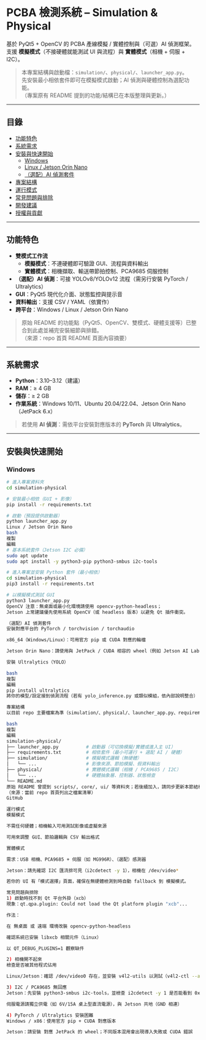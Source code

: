 # PCBA 檢測系統 – Simulation & Physical

基於 PyQt5 + OpenCV 的 PCBA 產線模擬 / 實體控制與（可選）AI 偵測框架。  
支援 **模擬模式**（不接硬體就能測試 UI 與流程）與 **實體模式**（相機 + 伺服 + I2C）。

> 本專案結構與啟動檔：`simulation/`、`physical/`、`launcher_app.py`。  
> 先安裝最小相依套件即可在模擬模式啟動；AI 偵測與硬體控制為選配功能。  
> （專案原有 README 提到的功能/結構已在本版整理與更新。） 

---

## 目錄
- [功能特色](#功能特色)
- [系統需求](#系統需求)
- [安裝與快速開始](#安裝與快速開始)
  - [Windows](#windows)
  - [Linux / Jetson Orin Nano](#linux--jetson-orin-nano)
  - [（選配）AI 偵測套件](#選配ai-偵測套件)
- [專案結構](#專案結構)
- [運行模式](#運行模式)
- [常見問題與排除](#常見問題與排除)
- [開發建議](#開發建議)
- [授權與貢獻](#授權與貢獻)

---

## 功能特色
- **雙模式工作流**
  - **模擬模式**：不連硬體即可驗證 GUI、流程與資料輸出
  - **實體模式**：相機擷取、輸送帶節拍控制、PCA9685 伺服控制
- **（選配）AI 偵測**：可接 YOLOv8/YOLOv12 流程（需另行安裝 PyTorch / Ultralytics）
- **GUI**：PyQt5 現代化介面、狀態監控與提示音
- **資料輸出**：支援 CSV / YAML（依實作）
- **跨平台**：Windows / Linux / Jetson Orin Nano

> 原始 README 的功能點（PyQt5、OpenCV、雙模式、硬體支援等）已整合到此處並補完安裝細節與排錯。  
> （來源：repo 首頁 README 頁面內容摘要） 

---

## 系統需求
- **Python**：3.10–3.12（建議）  
- **RAM**：≥ 4 GB  
- **儲存**：≥ 2 GB
- **作業系統**：Windows 10/11、Ubuntu 20.04/22.04、Jetson Orin Nano（JetPack 6.x）

> 若使用 **AI 偵測**：需依平台安裝對應版本的 **PyTorch** 與 **Ultralytics**。

---

## 安裝與快速開始

### Windows
```bash
# 進入專案資料夾
cd simulation-physical

# 安裝最小相依（GUI + 影像）
pip install -r requirements.txt

# 啟動（預設提供啟動器）
python launcher_app.py
Linux / Jetson Orin Nano
bash
複製
編輯
# 基本系統套件（Jetson I2C 必備）
sudo apt update
sudo apt install -y python3-pip python3-smbus i2c-tools

# 進入專案並安裝 Python 套件（最小相依）
cd simulation-physical
pip3 install -r requirements.txt

# 以模擬模式測試 GUI
python3 launcher_app.py
OpenCV 注意：無桌面或最小化環境請使用 opencv-python-headless；
Jetson 上常建議優先使用系統 OpenCV（或 headless 版本）以避免 Qt 插件衝突。

（選配）AI 偵測套件
安裝對應平台的 PyTorch / torchvision / torchaudio

x86_64（Windows/Linux）：可用官方 pip 或 CUDA 對應的輪檔

Jetson Orin Nano：請使用與 JetPack / CUDA 相容的 wheel（例如 Jetson AI Lab 的索引）

安裝 Ultralytics（YOLO）

bash
複製
編輯
pip install ultralytics
將你的模型/設定接到偵測流程（若有 yolo_inference.py 或類似模組，依內部說明整合）

專案結構
以目前 repo 主要檔案為準（simulation/、physical/、launcher_app.py、requirements.txt）

bash
複製
編輯
simulation-physical/
├── launcher_app.py          # 啟動器（可切換模擬/實體或進入主 UI）
├── requirements.txt         # 相依套件（最小可運行 + 選配 AI / 硬體）
├── simulation/              # 模擬模式邏輯（無硬體）
│   └── ...                  # 影像來源、節拍模擬、假資料輸出
├── physical/                # 實體模式邏輯（相機 / PCA9685 / I2C）
│   └── ...                  # 硬體抽象層、控制器、狀態檢查
└── README.md
原始 README 曾提到 scripts/, core/, ui/ 等資料夾；若後續加入，請同步更新本節結構表。
（來源：當前 repo 首頁列出之檔案清單） 
GitHub

運行模式
模擬模式

不需任何硬體；相機輸入可用測試影像或虛擬來源

可用來調整 GUI、節拍邏輯與 CSV 輸出格式

實體模式

需求：USB 相機、PCA9685 + 伺服（如 MG996R）、（選配）感測器

Jetson：請先確認 I2C 匯流排可見（i2cdetect -y 1），相機在 /dev/video*

若你的 UI 有「模式選擇」頁面，確保在無硬體檢測到時自動 fallback 到 模擬模式。

常見問題與排除
1) 啟動時找不到 Qt 平台外掛（xcb）
現象：qt.qpa.plugin: Could not load the Qt platform plugin "xcb"...

作法：

在 無桌面 或 遠端 環境改裝 opencv-python-headless

確認系統已安裝 libxcb 相關元件（Linux）

以 QT_DEBUG_PLUGINS=1 觀察缺件

2) 相機開不起來
檢查是否被其他程式佔用

Linux/Jetson：確認 /dev/video0 存在，並安裝 v4l2-utils 以測試（v4l2-ctl --all）

3) I2C / PCA9685 無回應
Jetson：先安裝 python3-smbus i2c-tools，並檢查 i2cdetect -y 1 是否能看到 0x40

伺服電源請獨立供電（如 6V/15A 桌上型直流電源），與 Jetson 共地（GND 相連）

4) PyTorch / Ultralytics 安裝困難
Windows / x86：使用官方 pip + CUDA 對應版本

Jetson：請安裝 對應 JetPack 的 wheel；不同版本混用會出現導入失敗或 CUDA 錯誤
